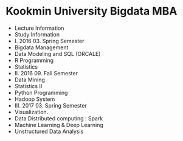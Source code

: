 # Kookmin University Bigdata MBA
 - Lecture Information
 - Study Information
 - I. 2016 03. Spring Semester 
  - Bigdata Management 
  - Data Modeling and SQL (ORCALE)
  - R Programming 
  - Statistics
 - Ⅱ. 2016 09. Fall Semester
  - Data Mining 
  - Statistics II
  - Python Programming 
  - Hadoop System
 - Ⅲ. 2017 03. Spring Semester
  - Visualization. 
  - Data Distributed computing : Spark
  - Machine Learning & Deep Learning 
  - Unstructured Data Analysis